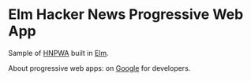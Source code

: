 # Elm Hacker News Progressive Web App

Sample of [HNPWA](http://hnpwa.com) built in [Elm](http://elm-lang.org).

About progressive web apps: on [Google](https://developers.google.com/web/progressive-web-apps/) for developers.
